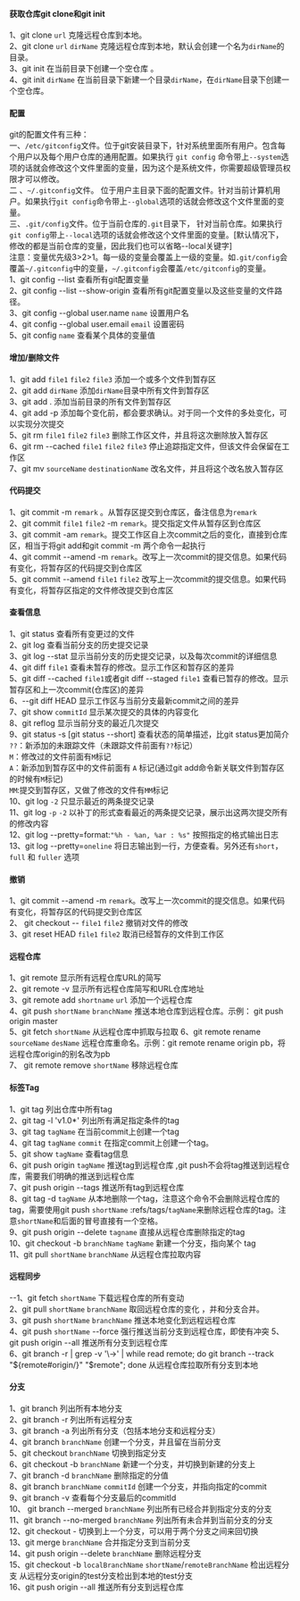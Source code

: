 #### 获取仓库git clone和git init 
1、git clone `url`  克隆远程仓库到本地。    
2、git clone `url` `dirName`   克隆远程仓库到本地，默认会创建一个名为`dirName`的目录。   
3、git init 在当前目录下创建一个空仓库 。           
4、git init `dirName`   在当前目录下新建一个目录`dirName`，在`dirName`目录下创建一个空仓库。   

#### 配置
git的配置文件有三种：  
一、`/etc/gitconfig`文件。位于git安装目录下，针对系统里面所有用户。包含每个用户以及每个用户仓库的通用配置。如果执行 `git config` 命令带上`--system`选项的话就会修改这个文件里面的变量，因为这个是系统文件，你需要超级管理员权限才可以修改。   
二 、`~/.gitconfig`文件。 位于用户主目录下面的配置文件。针对当前计算机用户。如果执行`git config`命令带上`--global`选项的话就会修改这个文件里面的变量。    
三、`.git/config`文件。位于当前仓库的`.git`目录下， 针对当前仓库。如果执行`git config`带上`--local`选项的话就会修改这个文件里面的变量。[默认情况下，修改的都是当前仓库的变量，因此我们也可以省略--local关键字]   
注意：变量优先级3>2>1。每一级的变量会覆盖上一级的变量。如`.git/config`会覆盖`~/.gitconfig`中的变量，`~/.gitconfig`会覆盖`/etc/gitconfig`的变量。  
1、git config --list 查看所有git配置变量  
2、git config --list --show-origin 查看所有git配置变量以及这些变量的文件路径。   
3、git config --global user.name `name`  设置用户名  
4、git config --global user.email `email` 设置密码        
5、git config `name` 查看某个具体的变量值  


#### 增加/删除文件
1、git add `file1`  `file2`  `file3` 添加一个或多个文件到暂存区   
2、git add  `dirName`   添加`dirName`目录中所有文件到暂存区    
3、git add .   添加当前目录的所有文件到暂存区  
4、git add -p 添加每个变化前，都会要求确认。对于同一个文件的多处变化，可以实现分次提交      
5、git rm `file1`  `file2`  `file3`  删除工作区文件，并且将这次删除放入暂存区       
6、git rm --cached `file1`  `file2`  `file3`  停止追踪指定文件，但该文件会保留在工作区  
7、git mv `sourceName` `destinationName` 改名文件，并且将这个改名放入暂存区    

#### 代码提交 
1、git commit -m `remark` 。从暂存区提交到仓库区，备注信息为`remark`   
2、git commit `file1` `file2`   -m   `remark`。提交指定文件从暂存区到仓库区   
3、git commit -am `remark`。提交工作区自上次commit之后的变化，直接到仓库区，相当于将git add和git commit -m 两个命令一起执行  
4、git commit --amend -m `remark`。改写上一次commit的提交信息。如果代码有变化，将暂存区的代码提交到仓库区  
5、git commit --amend `file1` `file2` 改写上一次commit的提交信息。如果代码有变化，将暂存区指定的文件修改提交到仓库区     

#### 查看信息
1、git status 查看所有变更过的文件  
2、git log 查看当前分支的历史提交记录  
3、git log --stat 显示当前分支的历史提交记录，以及每次commit的详细信息  
4、git diff  `file1` 查看未暂存的修改。显示工作区和暂存区的差异  
5、git diff --cached `file1`或者git diff --staged `file1`  查看已暂存的修改。显示暂存区和上一次commit(仓库区)的差异  
6、--git diff HEAD  显示工作区与当前分支最新commit之间的差异   
7、git show `commitId` 显示某次提交的具体的内容变化  
8、git reflog 显示当前分支的最近几次提交    
9、git status -s  [git status --short]  查看状态的简单描述，比git status更加简介   
`??`：新添加的未跟踪文件（未跟踪文件前面有`??`标记）  
`M`：修改过的文件前面有`M`标记  
`A`：新添加到暂存区中的文件前面有 `A` 标记(通过git add命令新关联文件到暂存区的时候有`M`标记)   
`MM`:提交到暂存区，又做了修改的文件有`MM`标记   
10、git log `-2` 只显示最近的两条提交记录  
11、git log `-p` `-2` 以补丁的形式查看最近的两条提交记录，展示出这两次提交所有的修改内容  
12、git log --pretty=format:`"%h - %an, %ar : %s"` 按照指定的格式输出日志   
13、git log --pretty=`oneline` 将日志输出到一行，方便查看。另外还有`short`，`full` 和 `fuller` 选项
#### 撤销
1、git commit --amend -m `remark`。改写上一次commit的提交信息。如果代码有变化，将暂存区的代码提交到仓库区   
2、 git checkout -- `file1` `file2` 撤销对文件的修改  
3、git reset HEAD `file1` `file2` 取消已经暂存的文件到工作区   

#### 远程仓库
1、git remote 显示所有远程仓库URL的简写  
2、git remote -v 显示所有远程仓库简写和URL仓库地址   
3、git remote add `shortname` `url` 添加一个远程仓库         
4、git push `shortName` `branchName` 推送本地仓库到远程仓库。示例： git push origin master  
5、git fetch `shortName` 从远程仓库中抓取与拉取
6、git remote rename `sourceName` `desName` 远程仓库重命名。示例：git remote rename origin pb，将远程仓库origin的别名改为pb  
7、 git remote remove `shortName` 移除远程仓库  

#### 标签Tag
1、git tag 列出仓库中所有tag  
2、git tag -l 'v1.0*' 列出所有满足指定条件的tag  
3、git tag `tagName` 在当前commit上创建一个tag  
4、git tag `tagName`  `commit` 在指定commit上创建一个tag。   
5、git show `tagName` 查看tag信息   
6、git push origin  `tagName` 推送tag到远程仓库 ,git push不会将tag推送到远程仓库，需要我们明确的推送到远程仓库   
7、git push origin --tags 推送所有tag到远程仓库  
8、git tag -d `tagName` 从本地删除一个tag，注意这个命令不会删除远程仓库的tag，需要使用git push `shortName`  :refs/tags/`tagName`来删除远程仓库的tag。注意`shortName`和后面的冒号直接有一个空格。  
9、git push origin --delete `tagname` 直接从远程仓库删除指定的tag   
10、git checkout -b `branchName` `tagName` 新建一个分支，指向某个 tag  
11、git pull `shortName` `branchName` 从远程仓库拉取内容  

####  远程同步 
--1、git fetch `shortName`  下载远程仓库的所有变动  
2、git pull `shortName` `branchName`   取回远程仓库的变化 ，并和分支合并。  
3、git push `shortName` `branchName`  推送本地变化到远程远程仓库   
4、git push `shortName` --force 强行推送当前分支到远程仓库，即使有冲突
5、git push origin --all  推送所有分支到远程仓库   
6、git branch -r | grep -v '\\->' | while read remote; do git branch --track "${remote#origin/}" "$remote"; done  从远程仓库拉取所有分支到本地  

#### 分支
1、git branch 列出所有本地分支   
2、git branch -r 列出所有远程分支   
3、git branch -a 列出所有分支（包括本地分支和远程分支）  
4、git branch `branchName` 创建一个分支，并且留在当前分支  
5、git checkout `branchName` 切换到指定分支  
6、git checkout -b `branchName` 新建一个分支，并切换到新建的分支上  
7、git branch -d `branchName` 删除指定的分值  
8、git branch `branchName` `commitId` 创建一个分支，并指向指定的commit  
9、git branch -v 查看每个分支最后的commitId    
10、 git branch --merged `branchName`  列出所有已经合并到指定分支的分支  
11、git branch --no-merged `branchName` 列出所有未合并到当前分支的分支  
12、git checkout - 切换到上一个分支，可以用于两个分支之间来回切换   
13、git merge `branchName`  合并指定分支到当前分支  
14、git push origin --delete `branchName` 删除远程分支   
15、git checkout -b `localBranchName` `shortName`/`remoteBranchName` 检出远程分支  从远程分支origin的test分支检出到本地的test分支  
16、git push origin --all  推送所有分支到远程仓库   
